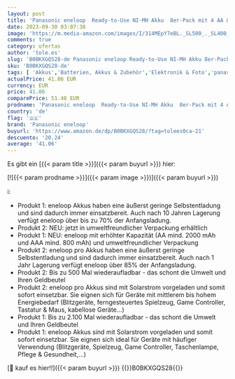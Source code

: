 ```yaml
---
layout: post
title: 'Panasonic eneloop  Ready-to-Use NI-MH Akku  8er-Pack mit 4 AA & 4 AAA  verbesserte Kapazität  2100 Ladezyklen & pro  Ready-to-Use NI-MH Akku  AA/Mignon  4er-Pack  min. 2500 mAh  500 Ladezyklen'
date: 2023-09-30 03:07:38
image: 'https://m.media-amazon.com/images/I/314MEpY7eBL._SL500_._SL400_.jpg'
comments: true
category: ofertas
author: 'tole.es'
slug: 'B0BKXGQS28-de Panasonic eneloop Ready-to-Use NI-MH Akku 8er-Pack mit 4...'
sku: 'B0BKXGQS28-de'
tags: [ 'Akkus','Batterien, Akkus & Zubehör','Elektronik & Foto','panasonic eneloop','🇩🇪', ]
actualPrice: 41.06 EUR
currency: EUR
price: 41.06
comparePrice: 51.48 EUR
prodname: 'Panasonic eneloop  Ready-to-Use NI-MH Akku  8er-Pack mit 4 AA & 4 AAA  verbesserte Kapazität  2100 Ladezyklen & pro  Ready-to-Use NI-MH Akku  AA/Mignon  4er-Pack  min. 2500 mAh  500 Ladezyklen'
country: 'de'
flag: '🇩🇪'
brand: 'Panasonic eneloop'
buyurl: 'https://www.amazon.de/dp/B0BKXGQS28/?tag=tolees0ca-21'
descuento: '20.24'
average: '41.06'
---
```


Es gibt ein [{{< param title >}}]({{< param buyurl >}}) hier:

[![{{< param prodname >}}]({{< param image >}})]({{< param buyurl >}})

ℹ️:

- Produkt 1: eneloop Akkus haben eine äußerst geringe Selbstentladung und sind dadurch immer einsatzbereit. Auch nach 10 Jahren Lagerung verfügt eneloop über bis zu 70% der Anfangsladung.
- Produkt 2: NEU: jetzt in umweltfreundlicher Verpackung erhältlich
- Produkt 1: NEU: eneloop mit erhöhter Kapazität (AA mind. 2000 mAh und AAA mind. 800 mAh) und umweltfreundlicher Verpackung
- Produkt 2: eneloop pro Akkus haben eine äußerst geringe Selbstentladung und sind dadurch immer einsatzbereit. Auch nach 1 Jahr Lagerung verfügt eneloop über 85% der Anfangsladung.
- Produkt 2: Bis zu 500 Mal wiederaufladbar - das schont die Umwelt und Ihren Geldbeutel
- Produkt 2: eneloop pro Akkus sind mit Solarstrom vorgeladen und somit sofort einsetzbar. Sie eignen sich für Geräte mit mittlerem bis hohem Energiebedarf (Blitzgeräte, ferngesteuertes Spielzeug, Game Controller, Tastatur & Maus, kabellose Geräte...)
- Produkt 1: Bis zu 2.100 Mal wiederaufladbar - das schont die Umwelt und Ihren Geldbeutel
- Produkt 1: eneloop Akkus sind mit Solarstrom vorgeladen und somit sofort einsetzbar. Sie eignen sich ideal für Geräte mit häufiger Verwendung (Blitzgeräte, Spielzeug, Game Controller, Taschenlampe, Pflege & Gesundheit,...)

[🛒 kauf es hier!!]({{< param buyurl >}})
{{<world>}}B0BKXGQS28{{</world>}}
